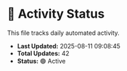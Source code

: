 # 🤖 Activity Status

This file tracks daily automated activity.

- **Last Updated:** 2025-08-11 09:08:45
- **Total Updates:** 42
- **Status:** 🟢 Active
